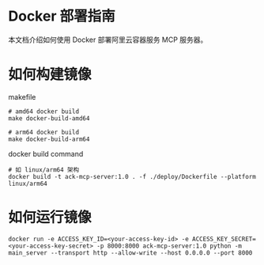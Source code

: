 # Docker 部署指南

本文档介绍如何使用 Docker 部署阿里云容器服务 MCP 服务器。

# 如何构建镜像

makefile
```
# amd64 docker build
make docker-build-amd64

# arm64 docker build
make docker-build-arm64
```

docker build command
```
# 如 linux/arm64 架构 
docker build -t ack-mcp-server:1.0 . -f ./deploy/Dockerfile --platform linux/arm64
```

# 如何运行镜像

```
docker run -e ACCESS_KEY_ID=<your-access-key-id> -e ACCESS_KEY_SECRET=<your-access-key-secret> -p 8000:8000 ack-mcp-server:1.0 python -m main_server --transport http --allow-write --host 0.0.0.0 --port 8000
```
